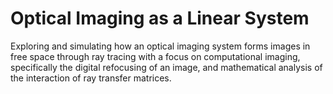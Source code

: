 # Optical Imaging as a Linear System

Exploring and simulating how an optical imaging system forms images in free space through ray tracing with a focus on computational imaging, specifically the digital refocusing of an image, and mathematical analysis of the interaction of ray transfer matrices. 
